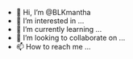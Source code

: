 - 👋 Hi, I’m @BLKmantha
- 👀 I’m interested in ...
- 🌱 I’m currently learning ...
- 💞️ I’m looking to collaborate on ...
- 📫 How to reach me ...

<!---
BLKmantha/BLKmantha is a ✨ special ✨ repository because its `README.md` (this file) appears on your GitHub profile.
You can click the Preview link to take a look at your changes.
--->
